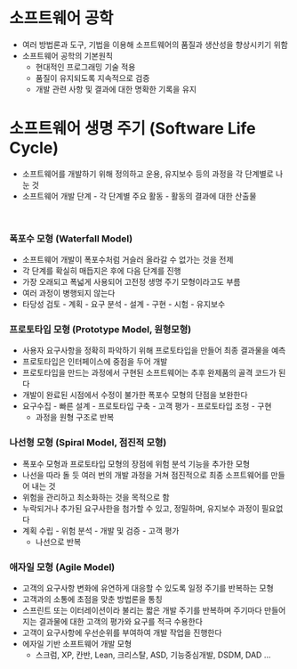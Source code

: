 # 소프트웨어 공학

- 여러 방법론과 도구, 기법을 이용해 소프트웨어의 품질과 생산성을 향상시키기 위함
- 소프트웨어 공학의 기본원칙
  - 현대적인 프로그래밍 기술 적용
  - 품질이 유지되도록 지속적으로 검증
  - 개발 관련 사항 및 결과에 대한 명확한 기록을 유지



# 소프트웨어 생명 주기 (Software Life Cycle)

- 소프트웨어를 개발하기 위해 정의하고 운용, 유지보수 등의 과정을 각 단계별로 나눈 것
- 소프트웨어 개발 단계 - 각 단계별 주요 활동 - 활동의 결과에 대한 산출물

​              

### 폭포수 모형 (Waterfall Model)

- 소프트웨어 개발이 폭포수처럼 거슬러 올라갈 수 없가는 것을 전제
- 각 단계를 확실히 매듭지은 후에 다음 단계를 진행
- 가장 오래되고 폭넓게 사용되어 고전정 생명 주기 모형이라고도 부름
- 여러 과정이 병행되지 않는다
- 타당성 검토 - 계획 - 요구 분석 - 설계 - 구현 - 시험 - 유지보수



### 프로토타입 모형 (Prototype Model, 원형모형)

- 사용자 요구사항을 정확히 파악하기 위해 프로토타입을 만들어 최종 결과물을 예측
- 프로토타입은 인터페이스에 중점을 두어 개발
- 프로토타입을 만드는 과정에서 구현된 소프트웨어는 추후 완제품의 골격 코드가 된다
- 개발이 완료된 시점에서 수정이 불가한 폭포수 모형의 단점을 보완한다
- 요구수집 - 빠른 설계 - 프로토타입 구축 - 고객 평가 - 프로토타입 조정 - 구현
  - 과정을 원형 구조로 반복



### 나선형 모형 (Spiral Model, 점진적 모형)

- 폭포수 모형과 프로토타입 모형의 장점에 위험 분석 기능을 추가한 모형
- 나선을 따라 돌 듯 여러 번의 개발 과정을 거쳐 점진적으로 최종 소프트웨어를 만들어 내는 것
- 위험을 관리하고 최소화하는 것을 목적으로 함
- 누락되거나 추가된 요구사한을 첨가할 수 있고, 정밀하며, 유지보수 과정이 필요없다
- 계획 수립 - 위험 분석 - 개발 및 검증 - 고객 평가
  - 나선으로 반복



### 애자일 모형 (Agile Model)

- 고객의 요구사항 변화에 유연하게 대응할 수 있도록 일정 주기를 반복하는 모형
- 고객과의 소통에 초점을 맞춘 방법론을 통칭
- 스프린트 또는 이터레이션이라 불리는 짧은 개발 주기를 반복하며 주기마다 만들어지는 결과물에 대한 고객의 평가와 요구를 적극 수용한다
- 고객이 요구사항에 우선순위를 부여하여 개발 작업을 진행한다
- 에자일 기반 소프트웨어 개발 모형
  - 스크럼, XP, 칸반, Lean, 크리스탈, ASD, 기능중심개발, DSDM, DAD ...

